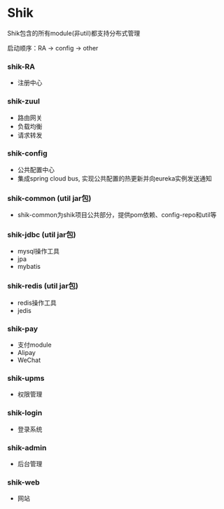 # Shik

Shik包含的所有module(非util)都支持分布式管理

启动顺序：RA -> config -> other
### shik-RA
- 注册中心

### shik-zuul
- 路由网关
- 负载均衡
- 请求转发

### shik-config
- 公共配置中心
- 集成spring cloud bus, 实现公共配置的热更新并向eureka实例发送通知

### shik-common (util jar包)
- shik-common为shik项目公共部分，提供pom依赖、config-repo和util等

### shik-jdbc (util jar包)
- mysql操作工具
- jpa
- mybatis

### shik-redis (util jar包)
- redis操作工具
- jedis

### shik-pay
- 支付module
- Alipay
- WeChat

### shik-upms
- 权限管理

### shik-login
- 登录系统

### shik-admin
- 后台管理

### shik-web
- 网站